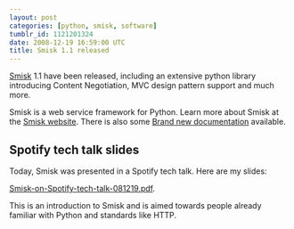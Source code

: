 ```yaml
---
layout: post
categories: [python, smisk, software]
tumblr_id: 1121201324
date: 2008-12-19 16:59:00 UTC
title: Smisk 1.1 released
---
```


[Smisk](http://python-smisk.org/) 1.1 have been released, including an extensive python library introducing Content Negotiation, MVC design pattern support and much more.

Smisk is a web service framework for Python. Learn more about Smisk at the <a href="http://python-smisk.org/">Smisk website</a>. There is also some [Brand new documentation](http://python-smisk.org/docs/) available.

<!--more-->

## Spotify tech talk slides

Today, Smisk was presented in a Spotify tech talk. Here are my slides:

<a href="http://hunch.se/stuff/smisk-on-spotify-tech-talk-081219.pdf">Smisk-on-Spotify-tech-talk-081219.pdf</a>.

This is an introduction to Smisk and is aimed towards people already familiar with Python and standards like HTTP.
